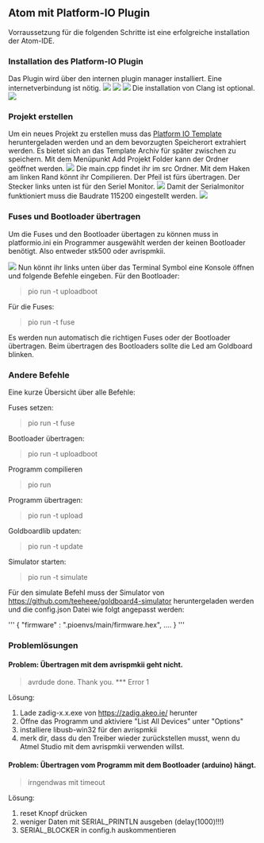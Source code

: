## Atom mit Platform-IO Plugin

Vorraussetzung für die folgenden Schritte ist eine erfolgreiche installation der Atom-IDE.

### Installation des Platform-IO Plugin
Das Plugin wird über den internen plugin manager installiert. Eine internetverbindung ist nötig.
![](images/platformio/install_1.png)
![](images/platformio/install_2.png)
![](images/platformio/install_3.png)
Die installation von Clang ist optional.
![](images/platformio/install_4.png)


### Projekt erstellen

Um ein neues Projekt zu erstellen muss das [Platform IO Template](https://github.com/teeheee/goldboard4/raw/master/goldboard4-AtomPio-template.zip) heruntergeladen werden und an dem bevorzugten Speicherort extrahiert werden. Es bietet sich an das Template Archiv für später zwischen zu speichern.
Mit dem Menüpunkt Add Projekt Folder kann der Ordner geöffnet werden.
![](images/platformio/usage_1.png)
Die main.cpp findet ihr im src Ordner. Mit dem Haken am linken Rand könnt ihr Compilieren. Der Pfeil ist fürs übertragen. Der Stecker links unten ist für den Seriel Monitor.
![](images/platformio/usage_2.png)
Damit der Serialmonitor funktioniert muss die Baudrate 115200 eingestellt werden.
![](images/platformio/usage_3.png)

### Fuses und Bootloader übertragen

Um die Fuses und den Bootloader übertagen zu können muss in platformio.ini ein Programmer ausgewählt werden der keinen Bootloader benötigt.
Also entweder stk500 oder avrispmkii.

![](images/platformio/bootloader_fuses_3.png)
Nun könnt ihr links unten über das Terminal Symbol eine Konsole öffnen und folgende Befehle eingeben.
Für den Bootloader:

> pio run -t uploadboot

Für die Fuses:

> pio run -t fuse

Es werden nun automatisch die richtigen Fuses oder der Bootloader übertragen.
Beim übertragen des Bootloaders sollte die Led am Goldboard blinken.


### Andere Befehle

Eine kurze Übersicht über alle Befehle:

Fuses setzen:
> pio run -t fuse

Bootloader übertragen:
> pio run -t uploadboot

Programm compilieren
> pio run

Programm übertragen:
> pio run -t upload

Goldboardlib updaten:
> pio run -t update

Simulator starten:
> pio run -t simulate

Für den simulate Befehl muss der Simulator von https://github.com/teeheee/goldboard4-simulator
heruntergeladen werden und die config.json Datei wie folgt angepasst werden:

'''
{
  "firmware" : ".pioenvs/main/firmware.hex",
  ....
}
'''

### Problemlösungen

#### Problem: Übertragen mit dem avrispmkii geht nicht.

  > avrdude done.  Thank you.
  > *** Error 1

Lösung:

  1. Lade zadig-x.x.exe von https://zadig.akeo.ie/ herunter
  2. Öffne das Programm und aktiviere "List All Devices" unter "Options"
  3. installiere libusb-win32 für den avrispmkii
  4. merk dir, dass du den Treiber wieder zurückstellen musst, wenn du Atmel Studio mit dem avrispmkii verwenden willst.


#### Problem: Übertragen vom Programm mit dem Bootloader (arduino) hängt.

  > irngendwas mit timeout

Lösung:

  1. reset Knopf drücken
  2. weniger Daten mit SERIAL_PRINTLN ausgeben (delay(1000)!!!)
  3. SERIAL_BLOCKER in config.h auskommentieren
